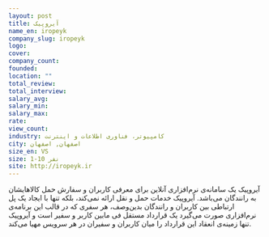```yaml
---
layout: post
title: آیروپیک
name_en: iropeyk
company_slug: iropeyk
logo: 
cover: 
company_count:
founded:
location: ""
total_review: 
total_interview: 
salary_avg: 
salary_min: 
salary_max: 
rate: 
view_count: 
industry: کامپیوتر، فناوری اطلاعات و اینترنت
city: اصفهان, اصفهان
size_en: VS
size: 1-10 نفر
site: http://iropeyk.ir
---
```


آیروپیک یک سامانه‌ی نرم‌افزاری آنلاین برای معرفی کاربران و سفارش حمل کالاهایشان به رانندگان می‌باشد. آیروپیک خدمات حمل ‌و نقل ارائه نمی‌‌کند، بلکه تنها با ایجاد یک پل ارتباطی بین کاربران و رانندگان بدین‌وصف، هر سفری که در قالب این برنامه‌ی نرم‌افزاری صورت می‌‌گیرد یک قرارداد مستقل فی ‌مابین کاربر و سفیر است و آیروپیک تنها زمینه‌ی انعقاد این قرارداد را میان کاربران و سفیران در هر سرویس مهیا می‌‌کند.

